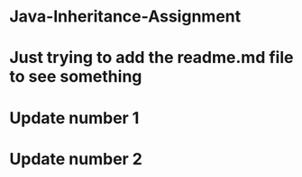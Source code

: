 # Java-Inheritance-Assignment
# Just trying to add the readme.md file to see something
# Update number 1
# Update number 2
